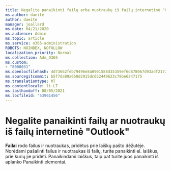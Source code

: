 ```yaml
---
title: Negalite panaikinti failų arba nuotraukų iš failų internetinė "Outlook"
ms.author: daeite
author: daeite
manager: joallard
ms.date: 04/21/2020
ms.audience: Admin
ms.topic: article
ms.service: o365-administration
ROBOTS: NOINDEX, NOFOLLOW
localization_priority: Normal
ms.collection: Adm_O365
ms.custom:
- "8000031"
ms.openlocfilehash: 4d73662feb79496e8a0901588d35359ef6d878067d93adf2172504e4d96af1cc
ms.sourcegitcommit: b5f7da89a650d2915dc652449623c78be6247175
ms.translationtype: MT
ms.contentlocale: lt-LT
ms.lasthandoff: 08/05/2021
ms.locfileid: "53961456"
---
```

# <a name="cant-delete-files-or-photos-from-files-in-outlook-on-the-web"></a>Negalite panaikinti failų ar nuotraukų iš failų internetinė "Outlook"

**Failai** rodo failus ir nuotraukas, pridėtus prie laiškų pašto dėžutėje. Norėdami pašalinti failus ir nuotraukas iš failų, turite panaikinti el. laiškus, prie kurių jie pridėti. Panaikindami laiškus, taip pat turite juos panaikinti iš aplanko Panaikinti elementai.